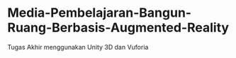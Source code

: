 # Media-Pembelajaran-Bangun-Ruang-Berbasis-Augmented-Reality  

Tugas Akhir menggunakan Unity 3D dan Vuforia
